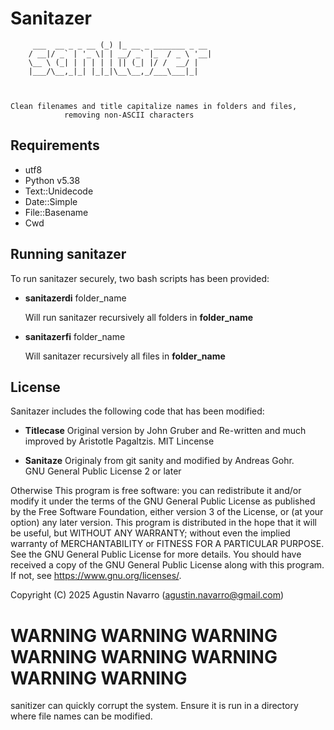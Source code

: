 # Sanitazer

         ___  __ _ _ __ (_) |_ __ _ _______ _ __
        / __|/ _` | '_ \| | __/ _` |_  / _ \ '__|
        \__ \ (_| | | | | | || (_| |/ /  __/ |
        |___/\__,_|_| |_|_|\__\__,_/___\___|_|



    Clean filenames and title capitalize names in folders and files,
                removing non-ASCII characters


## Requirements

* utf8
* Python v5.38
* Text::Unidecode
* Date::Simple
* File::Basename
* Cwd

## Running sanitazer
To run sanitazer securely, two bash scripts has been provided:

  * **sanitazerdi** folder_name
     
    Will run sanitazer recursively all folders in **folder_name**

  * **sanitazerfi** folder_name

    Will sanitazer recursively all files in **folder_name**

##  License
Sanitazer includes the following code that has been modified:

  * **Titlecase** Original version by John Gruber and Re-written and much
    improved by Aristotle Pagaltzis. MIT Lincense

  * **Sanitaze** Originaly from git sanity and modified by Andreas Gohr.                                                     
    GNU  General Public License 2 or later

Otherwise  This program is free software: you can redistribute it and/or modify it under the terms
    of the GNU General Public License as published by the Free Software Foundation, either
    version 3 of the License, or (at your option) any later version.
    This program is distributed in the hope that it will be useful, but WITHOUT ANY WARRANTY;
    without even the implied warranty of MERCHANTABILITY or FITNESS FOR A PARTICULAR PURPOSE.
    See the GNU General Public License for more details.
    You should have received a copy of the GNU General Public License along with this program.
    If not, see <https://www.gnu.org/licenses/>.

Copyright (C) 2025 Agustin Navarro (agustin.navarro@gmail.com) 

# WARNING WARNING WARNING WARNING WARNING WARNING WARNING WARNING

sanitizer can quickly corrupt the system. Ensure it is run in a directory where file names can be modified.
  






